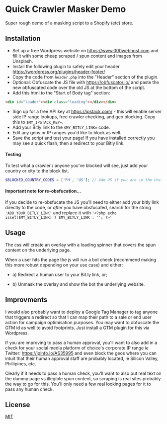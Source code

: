# Quick Crawler Masker Demo

Super rough demo of a masking script to a Shopify (etc) store.

## Installation

* Set up a free Wordpress website on https://www.000webhost.com and fill it with some cheap scraped / spun content and images from Unsplash.
* Install the following plugin to safely edit your header https://wordpress.org/plugins/header-footer/
* Copy the code from `header.php` into the "Header" section of the plugin. 
* Optional: Obfuscate the JS file with https://obfuscator.io/ and paste the new obfuscated code over the old JS at the bottom of the script.
* Add this html to the "Start of Body tag" section:
```html
<div id="loader"><div class="loading"></div></div>
```
* Sign up for a free API key at https://ipstack.com/ - this will enable server side IP range lookups, free crawler checking, and geo blocking. Copy this to `$MY_IPSTACK_KEY=`.
* Add your Bitly link to the `$MY_BITLY_LINK=` code.
* Edit any geos or IP ranges you'd like to block as well.
* Save the script and test your page! If you have installed correctly you may see a quick flash, then a redirect to your Bitly link. 


#### Testing
To test what a crawler / anyone you've blocked will see, just add your country or city to the block list.

```php
$BLOCKED_COUNTRY_CODES = ['PH', 'US']; // Add US if you are in the United States to see what a blocked user sees.
```

#### Important note for re-obsfucation...
If you decide to re-obsfucate the JS you'll need to either add your bitly link directly to the code, or *after* you have obsfucated, search for the string `'ADD_YOUR_BITLY_LINK'` and replace it with `'<?php echo isset($MY_BITLY_LINK) ? $MY_BITLY_LINK : ''; ?>'`

## Usage

The css will create an overlay with a loading spinner that covers the spun content on the underlying page.

When a user hits the page the js will run a bot check (recommend making this more robust depending on your use case) and either:

* a) Redirect a human user to your Bit.ly link, or;

* b) Unmask the overlay and show the bot the underlying website.


## Improvments

I would also probably want to deploy a Google Tag Manager to tag anyone that triggers a redirect so that I can map their path to a sale or end user action for campaign optimisation purposes. You may want to obfuscate the GTM id as well to avoid footprints. Just install a GTM plugin for this via Wordpress.

If you are improving to pass a human approval, you'll want to also add in a check for your social media platform of choice's corporate IP range ie Twitter: https://ipinfo.io/AS35995 and even block the geos where you can intuit that their human approval staff are probably located, ie Silicon Valley, Phillipines, etc.

Clearly if it needs to pass a human check, you'll want to also put real text on the dummy page vs illegible spun content, so scraping is real sites probably the way to go for this. You'll only need a few real looking pages for it to pass any human check.


## License
[MIT](https://choosealicense.com/licenses/mit/)
